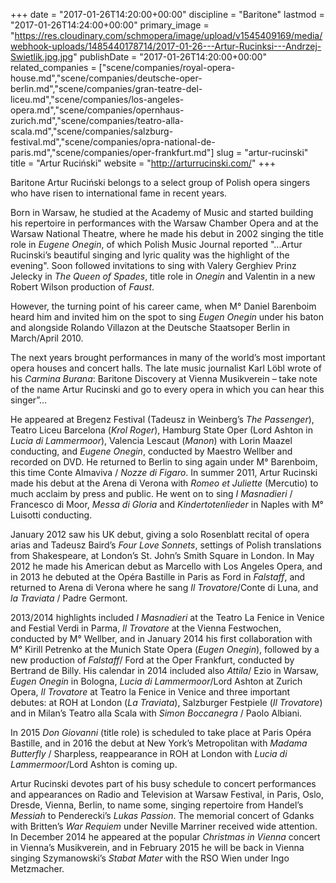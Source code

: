 +++
date = "2017-01-26T14:20:00+00:00"
discipline = "Baritone"
lastmod = "2017-01-26T14:24:00+00:00"
primary_image = "https://res.cloudinary.com/schmopera/image/upload/v1545409169/media/webhook-uploads/1485440178714/2017-01-26---Artur-Rucinksi---Andrzej-Swietlik.jpg.jpg"
publishDate = "2017-01-26T14:20:00+00:00"
related_companies = ["scene/companies/royal-opera-house.md","scene/companies/deutsche-oper-berlin.md","scene/companies/gran-teatre-del-liceu.md","scene/companies/los-angeles-opera.md","scene/companies/opernhaus-zurich.md","scene/companies/teatro-alla-scala.md","scene/companies/salzburg-festival.md","scene/companies/opra-national-de-paris.md","scene/companies/oper-frankfurt.md"]
slug = "artur-rucinski"
title = "Artur Ruciński"
website = "http://arturrucinski.com/"
+++

Baritone Artur Ruciński belongs to a select group of Polish opera singers who have risen to international fame in recent years.

Born in Warsaw, he studied at the Academy of Music and started building his repertoire in performances with the Warsaw Chamber Opera and at the Warsaw National Theatre, where he made his debut in 2002 singing the title role in *Eugene Onegin*, of which Polish Music Journal reported "...Artur Rucinski’s beautiful singing and lyric quality was the highlight of the evening". Soon followed invitations to sing with Valery Gerghiev Prinz Jelecky in *The Queen of Spades*, title role in *Onegin* and Valentin in a new Robert Wilson production of *Faust*.

However, the turning point of his career came, when M° Daniel Barenboim heard him and invited him on the spot to sing *Eugen Onegin* under his baton and alongside Rolando Villazon at the Deutsche Staatsoper Berlin in March/April 2010.

The next years brought performances in many of the world’s most important opera houses and concert halls. The late music journalist Karl Löbl wrote of his *Carmina Burana*: Baritone Discovery at Vienna Musikverein – take note of the name Artur Rucinski and go to every opera in which you can hear this singer”…

He appeared at Bregenz Festival (Tadeusz in Weinberg’s *The Passenger*), Teatro Liceu Barcelona (*Krol Roger*), Hamburg State Oper (Lord Ashton in *Lucia di Lammermoor*), Valencia Lescaut (*Manon*) with Lorin Maazel conducting, and *Eugene Onegin*, conducted by Maestro Wellber and recorded on DVD. He returned to Berlin to sing again under M° Barenboim, this time Conte Almaviva / *Nozze di Figaro*. In summer 2011, Artur Rucinski made his debut at the Arena di Verona with *Romeo et Juliette* (Mercutio) to much acclaim by press and public. He went on to sing *I Masnadieri* / Francesco di Moor, *Messa di Gloria* and *Kindertotenlieder* in Naples with M° Luisotti conducting.

January 2012 saw his UK debut, giving a solo Rosenblatt recital of opera arias and Tadeusz Baird’s *Four Love Sonnets*, settings of Polish translations from Shakespeare, at London’s St. John’s Smith Square in London. In May 2012 he made his American debut as Marcello with Los Angeles Opera, and in 2013 he debuted at the Opéra Bastille in Paris as Ford in *Falstaff*, and returned to Arena di Verona where he sang *Il Trovatore*/Conte di Luna, and *la Traviata* / Padre Germont.

2013/2014 highlights included *I Masnadieri* at the Teatro La Fenice in Venice and Festial Verdi in Parma, *Il Trovatore* at the Vienna Festwochen, conducted by M° Wellber, and in January 2014 his first collaboration with M° Kirill Petrenko at the Munich State Opera (*Eugen Onegin*), followed by a new production of *Falstaff*/ Ford at the Oper Frankfurt, conducted by Bertrand de Billy. His calendar in 2014 included also *Attila*/ Ezio in Warsaw, *Eugen Onegin* in Bologna, *Lucia di Lammermoor*/Lord Ashton at Zurich Opera, *Il Trovatore* at Teatro la Fenice in Venice and three important debutes: at ROH at London (*La Traviata*), Salzburger Festpiele (*Il Trovatore*) and in Milan’s Teatro alla Scala with *Simon Boccanegra* / Paolo Albiani.

In 2015 *Don Giovanni* (title role) is scheduled to take place at Paris Opéra Bastille, and in 
2016 the debut at New York’s Metropolitan with *Madama Butterfly* / Sharpless, reappearance in ROH at London with *Lucia di Lammermoor*/Lord Ashton is coming up.

Artur Rucinski devotes part of his busy schedule to concert performances and appearances on Radio and Television at Warsaw Festival, in Paris, Oslo, Dresde, Vienna, Berlin, to name some, singing repertoire from Handel’s *Messiah* to Penderecki’s *Lukas Passion*. The memorial concert of Gdanks with Britten’s *War Requiem* under Neville Marriner received wide attention. In December 2014 he appeared at the popular *Christmas in Vienna* concert in Vienna’s Musikverein, and in February 2015 he will be back in Vienna singing Szymanowski’s *Stabat Mater* with the RSO Wien under Ingo Metzmacher.
